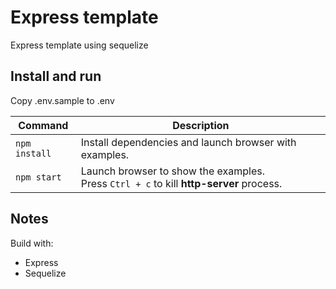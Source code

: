 # Express template

Express template using sequelize

## Install and run

Copy .env.sample to .env

| Command | Description |
|---------|-------------|
| `npm install` | Install dependencies and launch browser with examples.|
| `npm start` | Launch browser to show the examples. <br> Press `Ctrl + c` to kill **http-server** process. |

## Notes

Build with:
- Express
- Sequelize
